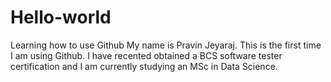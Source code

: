# Hello-world
Learning how to use Github
My name is Pravin Jeyaraj. This is the first time I am using Github. I have recented obtained a BCS software tester certification and I am currently studying an MSc in Data Science.
